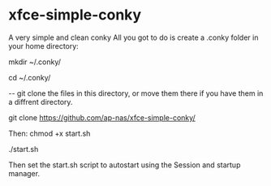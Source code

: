 # xfce-simple-conky
A very simple and clean conky
All you got to do is create a .conky folder in your home directory:



mkdir ~/.conky/



cd  ~/.conky/

-- git clone the files in this directory, or move them there if you have them in a diffrent directory.

git clone https://github.com/ap-nas/xfce-simple-conky/

Then:
chmod +x start.sh


./start.sh 

Then set the start.sh script to autostart using the Session and startup manager.

